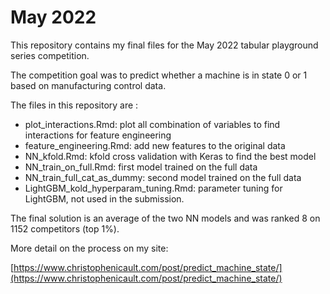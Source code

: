 # May 2022

This repository contains my final files for the May 2022 tabular playground series competition.

The competition goal was to predict whether a machine is in state 0 or 1 based on manufacturing control data.

The files in this repository are :

- plot_interactions.Rmd: plot all combination of variables to find interactions for feature engineering
- feature_engineering.Rmd: add new features to the original data
- NN_kfold.Rmd: kfold cross validation with Keras to find the best model
- NN_train_on_full.Rmd: first model trained on the full data
- NN_train_full_cat_as_dummy: second model trained on the full data
- LightGBM_kold_hyperparam_tuning.Rmd: parameter tuning for LightGBM, not used in the submission.

The final solution is an average of the two NN models and was ranked 8 on 1152 competitors (top 1%).

More detail on the process on my site:

[https://www.christophenicault.com/post/predict_machine_state/](https://www.christophenicault.com/post/predict_machine_state/)

